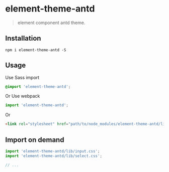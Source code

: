 # element-theme-antd
> element component antd theme.


## Installation
```shell
npm i element-theme-antd -S
```

## Usage

Use Sass import
```css
@import 'element-theme-antd';
```

Or Use webpack
```javascript
import 'element-theme-antd';
```

Or
```html
<link rel="stylesheet" href="path/to/node_modules/element-theme-antd/lib/index.css">
```

##  Import on demand
```javascript
import 'element-theme-antd/lib/input.css';
import 'element-theme-antd/lib/select.css';

// ...
```
